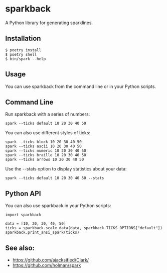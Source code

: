 sparkback
=========

A Python library for generating sparklines.

## Installation

```
$ poetry install
$ poetry shell
$ bin/spark --help
```

## Usage
You can use sparkback from the command line or in your Python scripts.

## Command Line

Run sparkback with a series of numbers:

```
spark --ticks default 10 20 30 40 50
```


You can also use different styles of ticks:

```
spark --ticks block 10 20 30 40 50
spark --ticks ascii 10 20 30 40 50
spark --ticks numeric 10 20 30 40 50
spark --ticks braille 10 20 30 40 50
spark --ticks arrows 10 20 30 40 50
```

Use the --stats option to display statistics about your data:

```
spark --ticks default 10 20 30 40 50 --stats
```

## Python API

You can also use sparkback in your Python scripts:

```
import sparkback

data = [10, 20, 30, 40, 50]
ticks = sparkback.scale_data(data, sparkback.TICKS_OPTIONS["default"])
sparkback.print_ansi_spark(ticks)
```

## See also:

* https://github.com/ajacksified/Clark/
* https://github.com/holman/spark

